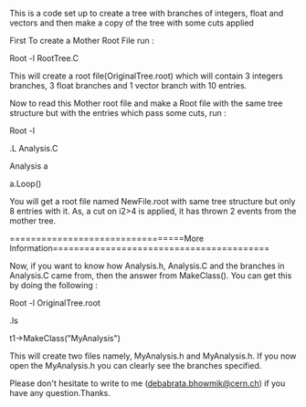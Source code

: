 This is a code set up to create a tree with branches of integers, float and vectors and then make a copy of the tree with some cuts applied

First To create a Mother Root File run :

Root -l RootTree.C

This will create a root file(OriginalTree.root) which will contain 3 integers branches, 3 float branches and 1 vector branch with 10 entries.

Now to read this Mother root file and make a Root file with the same tree structure but with the entries which pass some cuts, run :

Root -l

.L Analysis.C

Analysis a

a.Loop()

You will get a root file named NewFile.root with same tree structure but only 8 entries with it. As, a cut on i2>4 is applied, it has thrown 2 events from the mother tree.


=================================More Information=========================================


Now, if you want to know how Analysis.h, Analysis.C and the branches in Analysis.C came from, then the answer from MakeClass(). You can get this by doing the following : 

Root -l OriginalTree.root

.ls

t1->MakeClass("MyAnalysis")

This will create two files namely, MyAnalysis.h and MyAnalysis.h. If you now open the MyAnalysis.h you can clearly see the branches specified.

Please don't hesitate to write to me (debabrata.bhowmik@cern.ch) if you have any question.Thanks.
